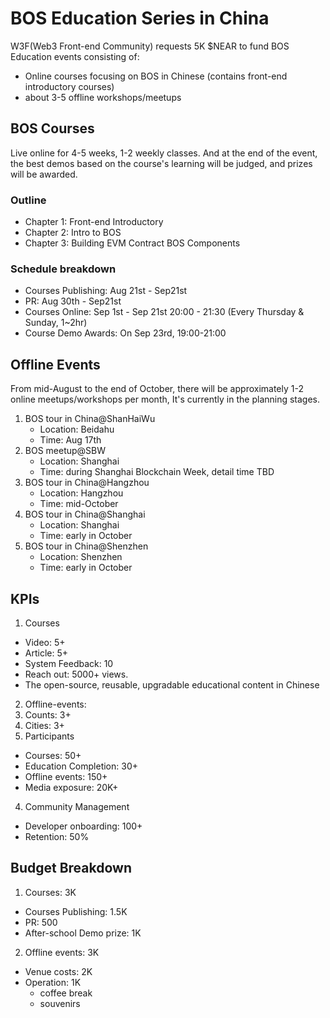 # BOS Education Series in China

W3F(Web3 Front-end Community) requests 5K $NEAR to fund BOS Education events consisting of:
- Online courses focusing on BOS in Chinese (contains front-end introductory courses)
- about 3-5 offline workshops/meetups

## BOS Courses

Live online for 4-5 weeks, 1-2 weekly classes. And at the end of the event, the best demos based on the course's learning will be judged, and prizes will be awarded.

### Outline

*	Chapter 1: Front-end Introductory
*	Chapter 2: Intro to BOS
*	Chapter 3: Building EVM Contract BOS Components

### Schedule breakdown

* Courses Publishing: Aug 21st - Sep21st
* PR: Aug 30th - Sep21st
* Courses Online: Sep 1st - Sep 21st 20:00 - 21:30 (Every Thursday & Sunday, 1~2hr)
* Course Demo Awards: On Sep 23rd, 19:00-21:00

## Offline Events

From mid-August to the end of October, there will be approximately 1-2 online meetups/workshops per month, It's currently in the planning stages.

1. BOS tour in China@ShanHaiWu
   * Location: Beidahu
   * Time: Aug 17th
2. BOS meetup@SBW
   * Location: Shanghai
   * Time: during Shanghai Blockchain Week, detail time TBD
3. BOS tour in China@Hangzhou
   * Location: Hangzhou
   * Time: mid-October
4. BOS tour in China@Shanghai
   * Location: Shanghai
   * Time: early in October
5. BOS tour in China@Shenzhen
   * Location: Shenzhen
   * Time: early in October

## KPIs
1. Courses
  * Video: 5+
  * Article: 5+
  * System Feedback: 10
  * Reach out: 5000+ views.
  * The open-source, reusable, upgradable educational content in Chinese
2. Offline-events:
  1. Counts: 3+
  2. Cities: 3+
3. Participants
  * Courses: 50+
  * Education Completion: 30+ 
  * Offline events: 150+
  * Media exposure: 20K+
4. Community Management
  * Developer onboarding: 100+
  * Retention: 50%
## Budget Breakdown
1. Courses: 3K
  * Courses Publishing: 1.5K
  * PR: 500
  * After-school Demo prize: 1K
2. Offline events: 3K
  * Venue costs: 2K
  * Operation: 1K
    * coffee break
    * souvenirs